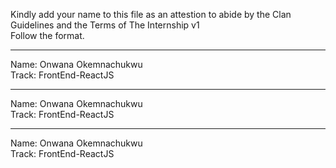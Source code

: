 
Kindly add your name to this file as an attestion to abide by the Clan Guidelines and the Terms of The Internship v1
<br/> Follow the format.<br/> 
___
Name: Onwana Okemnachukwu<br/>
Track: FrontEnd-ReactJS
___
Name: Onwana Okemnachukwu <br/>
Track: FrontEnd-ReactJS
___
Name: Onwana Okemnachukwu <br/>
Track: FrontEnd-ReactJS
